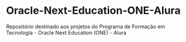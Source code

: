 # Oracle-Next-Education-ONE-Alura
Repositório destinado aos projetos do Programa de Formação em Tecnologia - Oracle Next Education (ONE) - Alura
